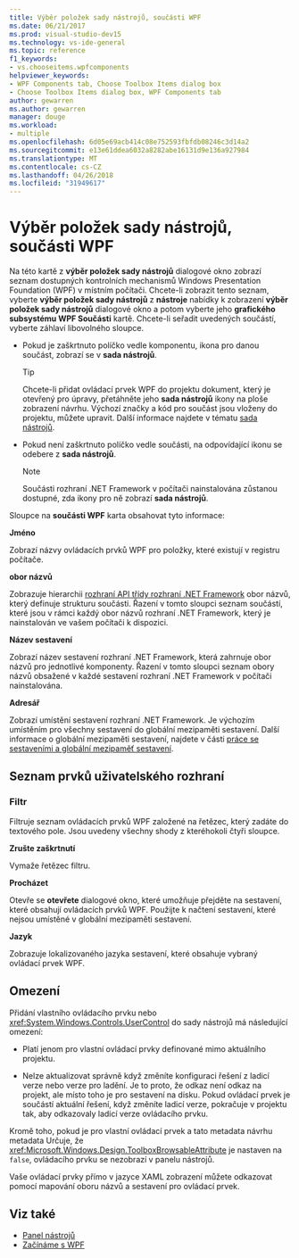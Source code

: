 ```yaml
---
title: Výběr položek sady nástrojů, součásti WPF
ms.date: 06/21/2017
ms.prod: visual-studio-dev15
ms.technology: vs-ide-general
ms.topic: reference
f1_keywords:
- vs.chooseitems.wpfcomponents
helpviewer_keywords:
- WPF Components tab, Choose Toolbox Items dialog box
- Choose Toolbox Items dialog box, WPF Components tab
author: gewarren
ms.author: gewarren
manager: douge
ms.workload:
- multiple
ms.openlocfilehash: 6d05e69acb414c08e752593fbfdb08246c3d14a2
ms.sourcegitcommit: e13e61ddea6032a8282abe16131d9e136a927984
ms.translationtype: MT
ms.contentlocale: cs-CZ
ms.lasthandoff: 04/26/2018
ms.locfileid: "31949617"
---
```

# <a name="choose-toolbox-items-wpf-components"></a>Výběr položek sady nástrojů, součásti WPF

Na této kartě z **výběr položek sady nástrojů** dialogové okno zobrazí seznam dostupných kontrolních mechanismů Windows Presentation Foundation (WPF) v místním počítači. Chcete-li zobrazit tento seznam, vyberte **výběr položek sady nástrojů** z **nástroje** nabídky k zobrazení **výběr položek sady nástrojů** dialogové okno a potom vyberte jeho **grafického subsystému WPF Součásti** kartě. Chcete-li seřadit uvedených součástí, vyberte záhlaví libovolného sloupce.

- Pokud je zaškrtnuto políčko vedle komponentu, ikona pro danou součást, zobrazí se v **sada nástrojů**.

    > [!TIP]
    > Chcete-li přidat ovládací prvek WPF do projektu dokument, který je otevřený pro úpravy, přetáhněte jeho **sada nástrojů** ikony na ploše zobrazení návrhu. Výchozí značky a kód pro součást jsou vloženy do projektu, můžete upravit. Další informace najdete v tématu [sada nástrojů](../../ide/reference/toolbox.md).

- Pokud není zaškrtnuto políčko vedle součásti, na odpovídající ikonu se odebere z **sada nástrojů**.

    > [!NOTE]
    > Součásti rozhraní .NET Framework v počítači nainstalována zůstanou dostupné, zda ikony pro ně zobrazí **sada nástrojů**.

Sloupce na **součásti WPF** karta obsahovat tyto informace:

**Jméno**

Zobrazí názvy ovládacích prvků WPF pro položky, které existují v registru počítače.

**obor názvů**

Zobrazuje hierarchii [rozhraní API třídy rozhraní .NET Framework](/dotnet/api/?view=netframework-4.7) obor názvů, který definuje strukturu součásti. Řazení v tomto sloupci seznam součástí, které jsou v rámci každý obor názvů rozhraní .NET Framework, který je nainstalován ve vašem počítači k dispozici.

**Název sestavení**

Zobrazí název sestavení rozhraní .NET Framework, která zahrnuje obor názvů pro jednotlivé komponenty. Řazení v tomto sloupci seznam obory názvů obsažené v každé sestavení rozhraní .NET Framework v počítači nainstalována.

**Adresář**

Zobrazí umístění sestavení rozhraní .NET Framework. Je výchozím umístěním pro všechny sestavení do globální mezipaměti sestavení. Další informace o globální mezipaměti sestavení, najdete v části [práce se sestaveními a globální mezipaměť sestavení](/dotnet/framework/app-domains/working-with-assemblies-and-the-gac).

## <a name="uielement-list"></a>Seznam prvků uživatelského rozhraní

### <a name="filter"></a>Filtr

Filtruje seznam ovládacích prvků WPF založené na řetězec, který zadáte do textového pole. Jsou uvedeny všechny shody z kteréhokoli čtyři sloupce.

**Zrušte zaškrtnutí**

Vymaže řetězec filtru.

**Procházet**

Otevře se **otevřete** dialogové okno, které umožňuje přejděte na sestavení, které obsahují ovládacích prvků WPF. Použijte k načtení sestavení, které nejsou umístěné v globální mezipaměti sestavení.

**Jazyk**

Zobrazuje lokalizovaného jazyka sestavení, které obsahuje vybraný ovládací prvek WPF.

## <a name="limitations"></a>Omezení

Přidání vlastního ovládacího prvku nebo <xref:System.Windows.Controls.UserControl> do sady nástrojů má následující omezení:

- Platí jenom pro vlastní ovládací prvky definované mimo aktuálního projektu.

- Nelze aktualizovat správně když změníte konfiguraci řešení z ladicí verze nebo verze pro ladění. Je to proto, že odkaz není odkaz na projekt, ale místo toho je pro sestavení na disku. Pokud ovládací prvek je součástí aktuální řešení, když změníte ladicí verze, pokračuje v projektu tak, aby odkazovaly ladicí verze ovládacího prvku.

Kromě toho, pokud je pro vlastní ovládací prvek a tato metadata návrhu metadata Určuje, že <xref:Microsoft.Windows.Design.ToolboxBrowsableAttribute> je nastaven na `false`, ovládacího prvku se nezobrazí v panelu nástrojů.

Vaše ovládací prvky přímo v jazyce XAML zobrazení můžete odkazovat pomocí mapování oboru názvů a sestavení pro ovládací prvek.

## <a name="see-also"></a>Viz také

- [Panel nástrojů](../../ide/reference/toolbox.md)
- [Začínáme s WPF](../../designers/getting-started-with-wpf.md)
